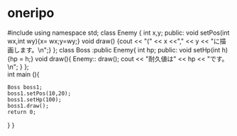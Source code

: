 oneripo
=======
#include <iostream>
using namespace std;
class Enemy {
	int x,y;
public:
	void setPos(int wx,int wy){x= wx;y=wy;}
	void draw() {cout << "(" << x <<"," << y << "に描画します。\n";}
};
class Boss :public Enemy{
	int hp;
public:
	void setHp(int h){hp = h;}
	void draw(){
	Enemy:: draw();
	cout << "耐久値は" << hp << "です。\n";
	}
};	
int main (){

	Boss boss1;
	boss1.setPos(10,20);
	boss1.setHp(100);
	boss1.draw();
	return 0;
}
}
